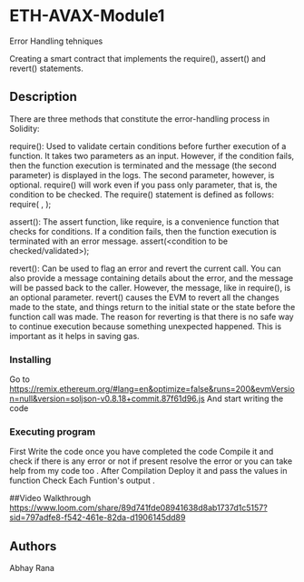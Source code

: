 # ETH-AVAX-Module1
Error Handling tehniques

 Creating a smart contract that implements the require(), assert() and revert() statements.

## Description
 There are three methods that constitute the error-handling process in Solidity:

require(): 
Used to validate certain conditions before further execution of a function. It takes two parameters as an input.
However, if the condition fails, then the function execution is terminated and the message (the second parameter) is displayed in the logs. The second parameter, however, is optional. require() will work even if you pass only parameter, that is, the condition to be checked. The require() statement is defined as follows:
require(<condition to be validated> , <message to be displayed if the condition fails>);



assert(): The assert function, like require, is a convenience function that checks for conditions. If a condition fails, then the function execution is terminated with an error message.
assert(<condition to be checked/validated>);

revert(): 
Can be used to flag an error and revert the current call. You can also provide a message containing details about the error, and the message will be passed back to the caller. However, the message, like in require(), is an optional parameter. revert() causes the EVM to revert all the changes made to the state, and things return to the initial state or the state before the function call was made.
The reason for reverting is that there is no safe way to continue execution because something unexpected happened. This is important as it helps in saving gas.





### Installing
Go to https://remix.ethereum.org/#lang=en&optimize=false&runs=200&evmVersion=null&version=soljson-v0.8.18+commit.87f61d96.js
And start writing the code 


### Executing program

First Write the code  once you have completed the code 
Compile it and check if there is any error or not if present resolve the error or you can take help from my code too .
After Compilation Deploy it  and pass the values in function 
Check Each Funtion's  output .

##Video Walkthrough
https://www.loom.com/share/89d741fde08941638d8ab1737d1c5157?sid=797adfe8-f542-461e-82da-d1906145dd89

## Authors

Abhay Rana



